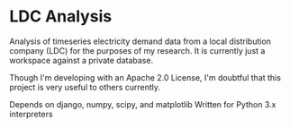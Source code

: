LDC Analysis
==============
Analysis of timeseries electricity demand data from a local distribution 
company (LDC) for the purposes of my research. It is currently just a 
workspace against a private database. 

Though I'm developing with an Apache 2.0 
License, I'm doubtful that this project is very useful to others currently.

Depends on django, numpy, scipy, and matplotlib
Written for Python 3.x interpreters